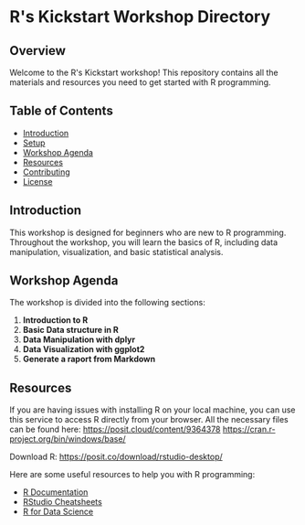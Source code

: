 # R's Kickstart Workshop Directory

## Overview
Welcome to the R's Kickstart workshop! This repository contains all the materials and resources you need to get started with R programming.

## Table of Contents
- [Introduction](#introduction)
- [Setup](#setup)
- [Workshop Agenda](#workshop-agenda)
- [Resources](#resources)
- [Contributing](#contributing)
- [License](#license)

## Introduction
This workshop is designed for beginners who are new to R programming. Throughout the workshop, you will learn the basics of R, including data manipulation, visualization, and basic statistical analysis.


## Workshop Agenda
The workshop is divided into the following sections:
1. **Introduction to R**
2. **Basic Data structure in R**
3. **Data Manipulation with dplyr**
4. **Data Visualization with ggplot2**
5. **Generate a raport from Markdown**


## Resources
If you are having issues with installing R on your local machine,  you can use this service to access R directly from your browser. All the necessary files can be found here:
https://posit.cloud/content/9364378
https://cran.r-project.org/bin/windows/base/

Download R:
https://posit.co/download/rstudio-desktop/

Here are some useful resources to help you with R programming:
- [R Documentation](https://www.rdocumentation.org/)
- [RStudio Cheatsheets](https://www.rstudio.com/resources/cheatsheets/)
- [R for Data Science](https://r4ds.had.co.nz/)

